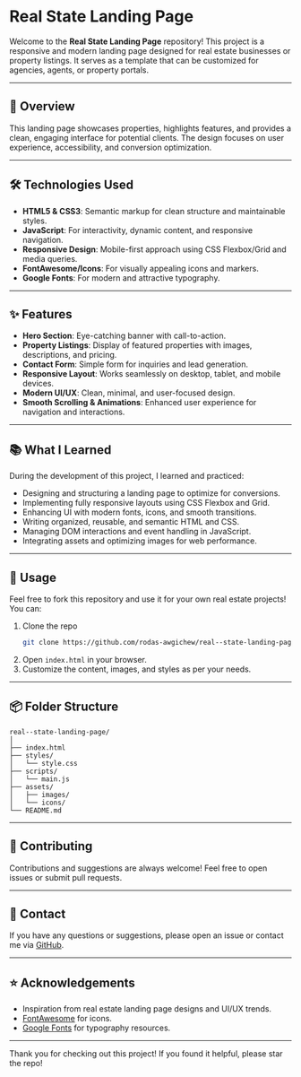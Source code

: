 # Real State Landing Page

Welcome to the **Real State Landing Page** repository! This project is a responsive and modern landing page designed for real estate businesses or property listings. It serves as a template that can be customized for agencies, agents, or property portals.

---

## 🚀 Overview

This landing page showcases properties, highlights features, and provides a clean, engaging interface for potential clients. The design focuses on user experience, accessibility, and conversion optimization.

---

## 🛠️ Technologies Used

- **HTML5 & CSS3**: Semantic markup for clean structure and maintainable styles.
- **JavaScript**: For interactivity, dynamic content, and responsive navigation.
- **Responsive Design**: Mobile-first approach using CSS Flexbox/Grid and media queries.
- **FontAwesome/Icons**: For visually appealing icons and markers.
- **Google Fonts**: For modern and attractive typography.


---

## ✨ Features

- **Hero Section**: Eye-catching banner with call-to-action.
- **Property Listings**: Display of featured properties with images, descriptions, and pricing.
- **Contact Form**: Simple form for inquiries and lead generation.
- **Responsive Layout**: Works seamlessly on desktop, tablet, and mobile devices.
- **Modern UI/UX**: Clean, minimal, and user-focused design.
- **Smooth Scrolling & Animations**: Enhanced user experience for navigation and interactions.

---

## 📚 What I Learned

During the development of this project, I learned and practiced:

- Designing and structuring a landing page to optimize for conversions.
- Implementing fully responsive layouts using CSS Flexbox and Grid.
- Enhancing UI with modern fonts, icons, and smooth transitions.
- Writing organized, reusable, and semantic HTML and CSS.
- Managing DOM interactions and event handling in JavaScript.
- Integrating assets and optimizing images for web performance.

---

## 📝 Usage

Feel free to fork this repository and use it for your own real estate projects! You can:

1. Clone the repo
   ```bash
   git clone https://github.com/rodas-awgichew/real--state-landing-page.git
   ```
2. Open `index.html` in your browser.
3. Customize the content, images, and styles as per your needs.

---

## 📦 Folder Structure

```
real--state-landing-page/
│
├── index.html
├── styles/
│   └── style.css
├── scripts/
│   └── main.js
├── assets/
│   ├── images/
│   └── icons/
└── README.md
```

---

## 🤝 Contributing

Contributions and suggestions are always welcome! Feel free to open issues or submit pull requests.

---

## 📧 Contact

If you have any questions or suggestions, please open an issue or contact me via [GitHub](https://github.com/rodas-awgichew).

---

## ⭐️ Acknowledgements

- Inspiration from real estate landing page designs and UI/UX trends.
- [FontAwesome](https://fontawesome.com/) for icons.
- [Google Fonts](https://fonts.google.com/) for typography resources.

---

Thank you for checking out this project! If you found it helpful, please star the repo!

